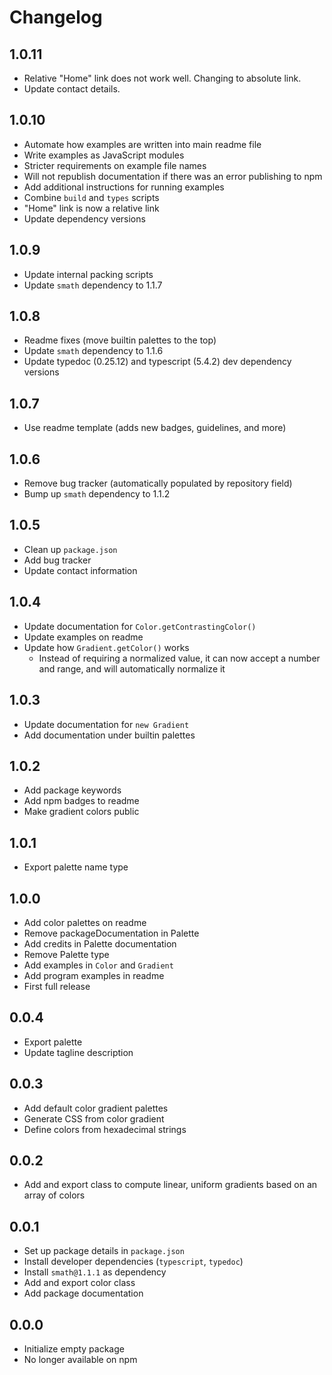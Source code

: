 # Changelog

## 1.0.11

- Relative "Home" link does not work well. Changing to absolute link.
- Update contact details.

## 1.0.10

- Automate how examples are written into main readme file
- Write examples as JavaScript modules
- Stricter requirements on example file names
- Will not republish documentation if there was an error publishing to npm
- Add additional instructions for running examples
- Combine `build` and `types` scripts
- "Home" link is now a relative link
- Update dependency versions

## 1.0.9

- Update internal packing scripts
- Update `smath` dependency to 1.1.7

## 1.0.8

- Readme fixes (move builtin palettes to the top)
- Update `smath` dependency to 1.1.6
- Update typedoc (0.25.12) and typescript (5.4.2) dev dependency versions

## 1.0.7

- Use readme template (adds new badges, guidelines, and more)

## 1.0.6

- Remove bug tracker (automatically populated by repository field)
- Bump up `smath` dependency to 1.1.2

## 1.0.5

- Clean up `package.json`
- Add bug tracker
- Update contact information

## 1.0.4

- Update documentation for `Color.getContrastingColor()`
- Update examples on readme
- Update how `Gradient.getColor()` works
    - Instead of requiring a normalized value, it can now accept a number and range, and will automatically normalize it

## 1.0.3

- Update documentation for `new Gradient`
- Add documentation under builtin palettes

## 1.0.2

- Add package keywords
- Add npm badges to readme
- Make gradient colors public

## 1.0.1

- Export palette name type

## 1.0.0

- Add color palettes on readme
- Remove packageDocumentation in Palette
- Add credits in Palette documentation
- Remove Palette type
- Add examples in `Color` and `Gradient`
- Add program examples in readme
- First full release

## 0.0.4

- Export palette
- Update tagline description

## 0.0.3

- Add default color gradient palettes
- Generate CSS from color gradient
- Define colors from hexadecimal strings

## 0.0.2

- Add and export class to compute linear, uniform gradients based on an array of colors

## 0.0.1

- Set up package details in `package.json`
- Install developer dependencies (`typescript`, `typedoc`)
- Install `smath@1.1.1` as dependency
- Add and export color class
- Add package documentation

## 0.0.0

- Initialize empty package
- No longer available on npm